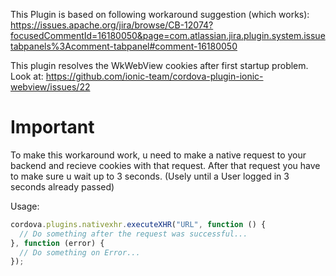 This Plugin is based on following workaround suggestion (which works):
https://issues.apache.org/jira/browse/CB-12074?focusedCommentId=16180050&page=com.atlassian.jira.plugin.system.issuetabpanels%3Acomment-tabpanel#comment-16180050

This plugin resolves the WkWebView cookies after first startup problem.
Look at: https://github.com/ionic-team/cordova-plugin-ionic-webview/issues/22

Important
===========================
To make this workaround work, u need to make a native request to your backend and recieve cookies with that request. After that request you have to make sure u wait up to 3 seconds. (Usely until a User logged in 3 seconds already passed)

Usage:

```JavaScript
cordova.plugins.nativexhr.executeXHR("URL", function () {
  // Do something after the request was successful...
}, function (error) {
  // Do something on Error...
});
```
